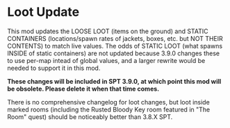 # Loot Update

This mod updates the LOOSE LOOT (items on the ground) and STATIC CONTAINERS (locations/spawn rates of jackets, boxes, etc. but NOT THEIR CONTENTS) to match live values.
The odds of STATIC LOOT (what spawns INSIDE of static containers) are not updated because 3.9.0 changes these to use per-map intead of global values, and a larger rewrite would be needed to support it in this mod.

**These changes will be included in SPT 3.9.0, at which point this mod will be obsolete. Please delete it when that time comes.**

There is no comprehensive changelog for loot changes, but loot inside marked rooms (including the Rusted Bloody Key room featured in "The Room" quest) should be noticeably better than 3.8.X SPT. 